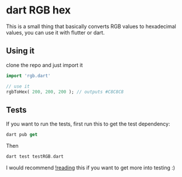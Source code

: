 # dart RGB hex

This is a small thing that basically converts RGB values to hexadecimal values,
you can use it with flutter or dart.

## Using it

clone the repo and just import it

```dart
import 'rgb.dart'

// use it
rgbToHex( 200, 200, 200 ); // outputs #C8C8C8
```

## Tests

If you want to run the tests, first run this to get the test dependency:

```dart
dart pub get
```

Then

```dart
dart test testRGB.dart
```

I would recommend [!reading](https://pub.dev/packages/test) this if you want to get more into testing :)

